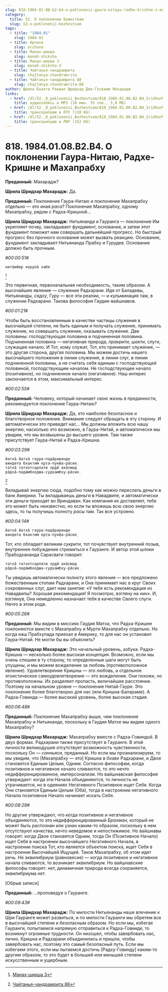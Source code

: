 ```yaml
---
slug: 818-1984-01-08-b2-b4-o-poklonenii-gaura-nitayu-radhe-krishne-i-mahaprabhu
category:
  title: 52. О поклонении Божествам
  slug: 52-o-poklonenii-bozhestvam
tags:
  - title: "1984.01"
    slug: 1984-01
  - title: Арчана
    slug: archana
  - title: Манах-шикша
    slug: manah-shiksha
  - title: Манах-шикша 3
    slug: manah-shiksha-3
  - title: Чайтанья-чандрамрита
    slug: chajtanya-chandramrita
  - title: Чайтанья-чандрамрита 88
    slug: chajtanya-chandramrita-88
author: Шрила Бхакти Ракшак Шридхар Дев-Госвами Махарадж
links:
  - href: /dl/52._O_poklonenii_Bozhestvam/818_1984.01.08.B2.B4_SridharMj_O_poklonenii_Gaura-Nitayu_Radhe-Krishne_i_Mahaprabhu.mp3
    title: аудиозапись в MP3 (10 мин. 35 сек., 5,8 МБ)
  - href: /dl/52._O_poklonenii_Bozhestvam/818_1984.01.08.B2.B4_SridharMj_O_poklonenii_Gaura-Nitayu_Radhe-Krishne_i_Mahaprabhu.rtf
    title: транскрипцию в RTF (118 КБ)
  - href: /dl/52._O_poklonenii_Bozhestvam/818_1984.01.08.B2.B4_SridharMj_O_poklonenii_Gaura-Nitayu_Radhe-Krishne_i_Mahaprabhu.pdf
    title: транскрипцию в PDF (152 КБ)
---
```


# 818. 1984.01.08.B2.B4. О поклонении Гаура-Нитаю, Радхе-Кришне и Махапрабху

**Преданный:** Махарадж?

**Шрила Шридхар Махарадж:** Да.

**Преданный:** Поклонение Гаура-Нитаю и поклонение Махапрабху отдельно — это иная *раса*? Поклонение Махапрабху, одному Махапрабху, рядом с Радха-Кришной…

**Шрила Шридхар Махарадж:** Нитьянанда и Гауранга — поклонение Им укрепляет почву, закладывает фундамент, основание, и затем этот фундамент поможет нам совершать дальнейший прогресс. Но быстрый прогресс без прочного основания может вызвать реакцию. Основание, фундамент закладывает Нитьянанда Прабху и Гурудев. Основание должно быть прочным.

*#00:00:51#*

    нита̄ийер корун̇а̄ хабе
[^_ftn1]

Это первичная, первоначальная необходимость, таким образом. А высочайшее явление — служение Радхарани. Идя от Баладевы, Нитьянанды, *садху*, Гуру — все эти реалии, — и кульминация там, в служении Радхарани. Такова философия Гаудия-вайшнавов.

*#00:01:21#*

Чтобы быть восстановленным в качестве частицы служения в высочайшей степени, не быть единым и получать служение, принимать служение, но совершать служение, оказывать служение. Две половины: господствующая половина и подчиненная половина. Подчиненная половина — негативная природа, *пракрити*, *шакти*, слуги, служащее начало. И Тот, кому служат, Тот, кто принимает служение, — это другая сторона, другая половина. Мы можем достичь нашего высочайшего положения в линии служения, в линии слуг, в линии подчиненной половины, а не считать себя единым с господствующей половиной, господствующим началом. Не господствующее начало (позитивное), но подчиненное начало (негативное). Наш интерес заключается в этом, максимальный интерес.

*#00:02:55#*

**Преданный:** Человеку, который начинает свою жизнь в преданности, рекомендуется поклонение Гаура-Нитаю?

**Шрила Шридхар Махарадж:** Да, это наиболее безопасное и благотворное положение. Внимание следует обращать в эту сторону. И автоматически это приведет нас… Мы должны вложить всю нашу энергию, насколько это возможно, в Гаура-Нитай, и автоматически мы увидим, что мы возвышены до высшего уровня. Там также присутствует Гаура-Нитай и Радха-Кришна.

*#00:03:29#*

    йатха̄ йатха̄ гаура-пада̄равинде
    виндета бхактим̇ кр̣та-пун̣йа-ра̄сих̣
    татха̄ татхотсарпати хр̣дй ака̄смад
    ра̄дха̄-пада̄мбходжа-судхамбху-ра̄сих̣
[^_ftn2]

Вкладывай энергию сюда, подобно тому как можно переслать деньги в банк Америки. Ты вкладываешь деньги в Навадвипе, и автоматически эти деньги приходят во Вриндаван. Как компания их доставляет, тебе это может быть неизвестно, но если ты вложишь всю свою энергию здесь, то ты получишь полноту *расы* там. Так все устроено.

*#00:04:14#*

    йатха̄ йатха̄ гаура-пада̄равинде
    виндета бхактим̇ кр̣та-пун̣йа-ра̄сих̣

Тот, кто обладает великим *сукрити*, тот почувствует внутренний позыв, внутреннее побуждение стремиться к Гауранге. И автор этой *шлоки* Прабодхананда Сарасвати говорит:

    татха̄ татхотсарпати хр̣дй ака̄смад
    ра̄дха̄-пада̄мбходжа-судхамбху-ра̄сих̣

Ты увидишь автоматически полноту этого явления — все предложено божественным стопам Радхарани, и Она принимает нас в круг Своих сокровенных слуг, дает нам занятие: «У тебя есть рекомендация из Навадвипы? Хорошая рекомендация! Я посмотрю, взгляну на них». И, взглянув, Она немедленно назначает тебя в качестве Своего слуги. Нечто в этом роде.

*#00:05:26#*

**Преданный:** Мы видим в миссиях Гаудия Матха, что Радха-Кришне поклоняются вместе с Махапрабху и Мурти Махапрабху отдельно. Но когда наш Прабхупада приехал в Америку, то для нас он установил Гаура-Нитай. Не могли бы вы объяснить?

**Шрила Шридхар Махарадж:** Это начальный уровень, азбука. Радха-Кришна — несколько более высокая концепция. Возможно, если мы очень спешим в ту сторону, то определенные шаги могут быть упущены, и мы можем вожделение за любовь (противоположное явление). Удовлетворение Кришны — это любовь, а отдельное эгоистическое самоудовлетворение — это вожделение. Они похожи, но противоположны. Их разделяет пропасть, величайшее расстояние. Поэтому на начальном уровне — поклонение Нитай-Гауре. Это поклонение более благотворно для нас (или Кришна-Балараме). А Радха-Говинда — более высокий уровень, более высокая стадия.

*#00:06:48#*

**Преданный:** Поклонение Махапрабху выше, чем поклонение Махапрабху и Нитьянанде, поскольку в Гаудия Матхе мы видим одного Махапрабху?

**Шрила Шридхар Махарадж:** Махапрабху вместе с Радха-Говиндой. В двух формах. Радхарани также присутствует в Гауранге. В этой личности великодушия отсутствует возможность чувственности, поскольку Он — *санньяси*, преданный. Но если мы проанализируем, то мы увидим, что [Махапрабху — это] Кришна в *бхаве* Радхарани, и Двое становятся Единым Целым, Одним. Согласно философам, когда позитивное и негативное начало сливаются, то это нечто недифференцированное, имперсонализм. Но вайшнавская философия утверждает: когда эти Начала объединяются, то личность не утрачивается, но в одеяниях Негативного Позитивное ищет Себя. Когда Они становятся Единым Целым (Оба), тогда в настроении негативного Начала позитивное Начало начинает искать Себя.

*#00:08:29#*

Но другие утверждают, что когда позитивное и негативное объединяются, то это недифференцированный *Брахман*, который не может быть распознан или узнан каким-то образом, поскольку в нем отсутствуют качества, нечто неведомое и непостижимое. Но вайшнавы говорят: когда Двое становятся Одним, тогда Он (Позитивное Начало) ищет Себя в настроении высочайшего Негативного Начала, в настроении поиска Тот, кто является объектом поиска, ищет Себя в настроении Высочайшей Ищущей. Таков Махапрабху, об этом идет речь. Не эквилибриум (равновесие) — когда позитивное и негативное начала сливаются, то возникает эквилибриум. Но вайшнавские философы говорят: нет, динамичная природа всегда сохраняется, эквилибриума нет.

[Обрыв записи]

**Преданный:** …проповедуя о Гауранге.

*#00:09:43#*

**Шрила Шридхар Махарадж:** По милости Нитьянанды наше влечение к Шри Гауранге может развиться, и по милости Гауранги мы обретем все в высочайшей степени и безопасным образом. Но если мы, избегая Гауранги, попытаемся напрямую отправиться к Радха-Говинде, то возникнут огромные трудности. Он низошел, чтобы завербовать нас, лично. Кришна и Радхарани объединились и пришли, чтобы завербовать нас, поэтому это самый безопасный путь. Если мы избегаем этого, если мы пытаемся достичь [Радху-Говинду] каким-то другим образом, то это будет в большей или меньшей степени искусственным и ущербным.



[^_ftn1]: [Манах-шикша 3](../notes/manah-shiksha/manah-shiksha-3.md)

[^_ftn2]: [Чайтанья-чандрамрита 88](../notes/chajtanya-chandramrita/chajtanya-chandramrita-88.md)
